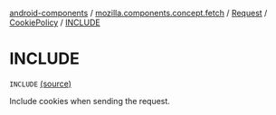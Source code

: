 [android-components](../../../index.md) / [mozilla.components.concept.fetch](../../index.md) / [Request](../index.md) / [CookiePolicy](index.md) / [INCLUDE](./-i-n-c-l-u-d-e.md)

# INCLUDE

`INCLUDE` [(source)](https://github.com/mozilla-mobile/android-components/blob/master/components/concept/fetch/src/main/java/mozilla/components/concept/fetch/Request.kt#L143)

Include cookies when sending the request.

